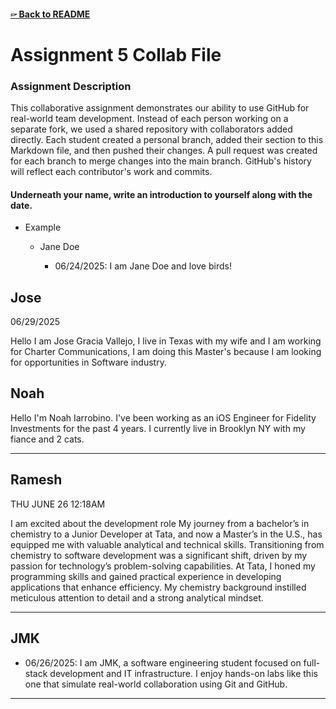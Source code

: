#### [🖙 Back to README](../README.md)

# Assignment 5 Collab File

### Assignment Description

This collaborative assignment demonstrates our ability to use GitHub for real-world team development. Instead of each person working on a separate fork, we used a shared repository with collaborators added directly. Each student created a personal branch, added their section to this Markdown file, and then pushed their changes. A pull request was created for each branch to merge changes into the main branch. GitHub's history will reflect each contributor's work and commits.

#### Underneath your name, write an introduction to yourself along with the date.

* Example

  * Jane Doe

    * 06/24/2025: I am Jane Doe and love birds!

## Jose

06/29/2025

Hello I am Jose Gracia Vallejo, I live in Texas with my wife and I am working for Charter Communications, I am doing this Master's because I am looking for opportunities in Software industry.

## Noah

Hello I'm Noah Iarrobino. I've been working as an iOS Engineer for Fidelity Investments for the past 4 years. I currently live in Brooklyn NY with my fiance and 2 cats.

---

## Ramesh
THU JUNE 26 12:18AM

I am excited about the development role My journey from a bachelor’s in chemistry to a Junior Developer at Tata, and now a Master’s in the U.S., has equipped me with valuable analytical and technical skills. Transitioning from chemistry to software development was a significant shift, driven by my passion for technology’s problem-solving capabilities. At Tata, I honed my programming skills and gained practical experience in developing applications that enhance efficiency. My chemistry background instilled meticulous attention to detail and a strong analytical mindset.

---

## JMK

* 06/26/2025: I am JMK, a software engineering student focused on full-stack development and IT infrastructure. I enjoy hands-on labs like this one that simulate real-world collaboration using Git and GitHub.

---
